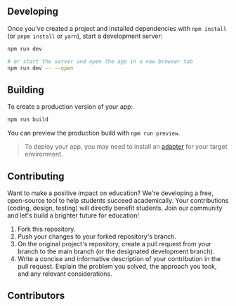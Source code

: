 ## Developing

Once you've created a project and installed dependencies with `npm install` (or `pnpm install` or `yarn`), start a development server:

```bash
npm run dev

# or start the server and open the app in a new browser tab
npm run dev -- --open
```

## Building

To create a production version of your app:

```bash
npm run build
```

You can preview the production build with `npm run preview`.

> To deploy your app, you may need to install an [adapter](https://kit.svelte.dev/docs/adapters) for your target environment.

## Contributing

Want to make a positive impact on education? We're developing a free, open-source tool to help students 
succeed academically. Your contributions (coding, design, testing) will directly benefit students. 
Join our community and let's build a brighter future for education!

1. Fork this repository.
1. Push your changes to your forked repository's branch.
1. On the original project's repository, create a pull request from your branch to the main branch (or the designated development branch).
1. Write a concise and informative description of your contribution in the pull request. Explain the problem you solved, the approach you took, and any relevant considerations.

## Contributors

<!-- ALL-CONTRIBUTORS-LIST:START - Do not remove or modify this section -->
<!-- prettier-ignore-start -->
<!-- markdownlint-disable -->

<!-- markdownlint-restore -->
<!-- prettier-ignore-end -->

<!-- ALL-CONTRIBUTORS-LIST:END -->

